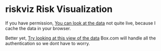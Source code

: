 # riskviz Risk Visualization


If you have permission, [You can look at the data](https://episphere.github.io/riskviz) not quite live, because I cache the data in your browser.

Better yet,  [Try looking at this view of the data]((https://episphere.github.io/riskviz/daniel))
Box.com will handle all the authentication so we dont have to worry.
